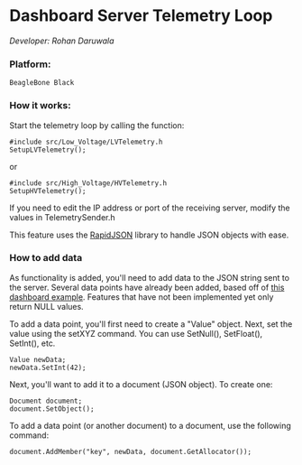 # Dashboard Server Telemetry Loop
*Developer: Rohan Daruwala*

### Platform: 
	BeagleBone Black
	
### How it works:
	
Start the telemetry loop by calling the function:
	
```
#include src/Low_Voltage/LVTelemetry.h
SetupLVTelemetry();
```

or

```
#include src/High_Voltage/HVTelemetry.h
SetupHVTelemetry();
```

If you need to edit the IP address or port of the receiving server, modify the values in TelemetrySender.h

This feature uses the [RapidJSON](http://rapidjson.org) library to handle JSON objects with ease.
	
### How to add data

As functionality is added, you'll need to add data to the JSON string sent to the server. Several data points have already been added, based off of [this dashboard example](https://github.com/badgerloop-software/pod/blob/6953b71426e69a523f0ab82c737bd0ef032e486a/dashboard/server.js). Features that have not been implemented yet only return NULL values.

To add a data point, you'll first need to create a "Value" object. Next, set the value using the setXYZ command. You can use SetNull(), SetFloat(), SetInt(), etc.

```
Value newData;
newData.SetInt(42);
```

Next, you'll want to add it to a document (JSON object). To create one:

```
Document document;
document.SetObject();
```

To add a data point (or another document) to a document, use the following command:

```
document.AddMember("key", newData, document.GetAllocator());
```